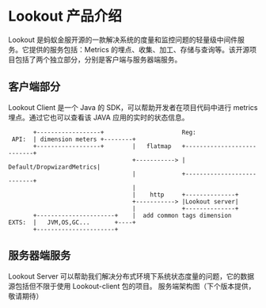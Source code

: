 # Lookout 产品介绍

Lookout 是蚂蚁金服开源的一款解决系统的度量和监控问题的轻量级中间件服务。它提供的服务包括：Metrics 的埋点、收集、加工、存储与查询等。该开源项目包括了两个独立部分，分别是客户端与服务器端服务。

## 客户端部分
Lookout Client 是一个 Java 的 SDK，可以帮助开发者在项目代码中进行 metrics 埋点。通过它也可以查看该 JAVA 应用的实时的状态信息。

```
       +------------------+                      Reg:
 API:  | dimension meters +--------+
       +------------------+        |   flatmap   +---------------------------+
                                   +-----------> |  Default/DropwizardMetrics|
                                   |             +---------------------------+
                                   |
                                   |    http     +--------------+
                                   +-----------> |Lookout server|
                                   |             +--------------+
       +----------------------+    |  add common tags dimension
EXTS:  |   JVM,OS,GC...       +----+
       +----------------------+

```

## 服务器端服务
Lookout Server 可以帮助我们解决分布式环境下系统状态度量的问题，它的数据源包括但不限于使用 Lookout-client 包的项目。
服务端架构图（下个版本提供，敬请期待）
